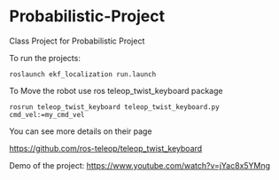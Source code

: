 # Probabilistic-Project
Class Project for Probabilistic Project

To run the projects:
```
roslaunch ekf_localization run.launch
```
To Move the robot use ros teleop_twist_keyboard package
```
rosrun teleop_twist_keyboard teleop_twist_keyboard.py cmd_vel:=my_cmd_vel
```
You can see more details on their page

https://github.com/ros-teleop/teleop_twist_keyboard

Demo of the project:
https://www.youtube.com/watch?v=jYac8x5YMng

